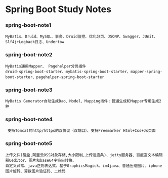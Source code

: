 Spring Boot Study Notes
===================================================
### spring-boot-note1
```
MyBatis、Druid、MySQL、事务、Druid监控、优化分页、JSONP、Swagger、JUnit、Slf4j+Logback日志、Undertow
```
### spring-boot-note2
```
MyBatis通用Mapper、 Pagehelper分页插件
druid-spring-boot-starter、mybatis-spring-boot-starter、mapper-spring-boot-starter、pagehelper-spring-boot-starter
```
### spring-boot-note3
```
MyBatis Generator自动生成Dao、Model、Mapping插件：普通生成和Mapper专用生成2种
```
### spring-boot-note4
```
 支持Tomcat的http/https的双协议（双端口）、支持Freemarker Html+Css+Js页面
```
### spring-boot-note5
```
上传文件(磁盘,阿里云OSS对象存储,大小限制,上传进度条)、jetty服务器、百度富文本编辑器Ueditor、图片和base64字符串转换、
自定义异常、java正则表达式、基于GraphicsMagick、im4java、普通压缩图片、iphone图片旋转、算数图片验证码、二维码
```
